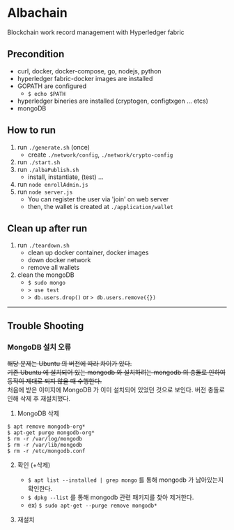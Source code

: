 # Albachain

Blockchain work record management with Hyperledger fabric

## Precondition

* curl, docker, docker-compose, go, nodejs, python
* hyperledger fabric-docker images are installed
* GOPATH are configured
    * `$ echo $PATH`
* hyperledger bineries are installed (cryptogen, configtxgen ... etcs)
* mongoDB

## How to run

1. run `./generate.sh` (once)
    * create `./network/config`, `./network/crypto-config`
2. run `./start.sh`
3. run `./albaPublish.sh`
    * install, instantiate, (test) ...
4. run `node enrollAdmin.js`
5. run `node server.js`
    * You can register the user via 'join' on web server
    * then, the wallet is created at `./application/wallet`

## Clean up after run

1. run `./teardown.sh`
    * clean up docker container, docker images
    * down docker network
    * remove all wallets
2. clean the mongoDB
    * `$ sudo mongo`
    * `> use test`
    * `> db.users.drop()` or `> db.users.remove({})`

<hr/>

## Trouble Shooting

### MongoDB 설치 오류

~~해당 문제는 Ubuntu 의 버전에 따라 차이가 있다.~~  
~~기존 Ubuntu 에 설치되어 있는 mongodb 와 설치하려는 mongodb 의 충돌로 인하여 동작이 제대로 되지 않을 때 수행한다.~~  
처음에 받은 이미지에 MongoDB 가 이미 설치되어 있었던 것으로 보인다. 버전 충돌로 인해 삭제 후 재설치했다.

1. MongoDB 삭제
```
$ apt remove mongodb-org*
$ apt-get purge mongodb-org*
$ rm -r /var/log/mongodb
$ rm -r /var/lib/mongodb
$ rm -r /etc/mongodb.conf
```

2. 확인 (+삭제)
   * `$ apt list --installed | grep mongo` 를 통해 mongodb 가 남아있는지 확인한다.
   * `$ dpkg --list` 를 통해 mongodb 관련 패키지를 찾아 제거한다.
   * ex) `$ sudo apt-get --purge remove mongodb*`

3. 재설치

